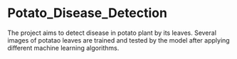 # Potato_Disease_Detection
The project aims to detect disease in potato plant by its leaves. Several images of potatao leaves are trained and tested by the model after applying different machine learning algorithms.
